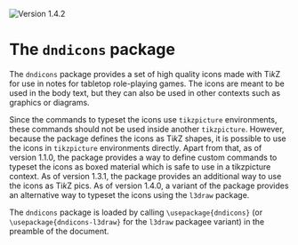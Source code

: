 ![Version 1.4.2](https://img.shields.io/badge/version-1.4.2-blue)

# The `dndicons` package

The `dndicons` package provides a set of high quality icons made with Ti*k*Z for use in notes for
tabletop role-playing games. The icons are meant to be used in the body text, but they can also be
used in other contexts such as graphics or diagrams.

Since the commands to typeset the icons use `tikzpicture` environments, these commands should 
not be used inside another `tikzpicture`. However, because the package defines the icons as Ti*k*Z 
shapes, it is possible to use the icons in `tikzpicture` environments directly. Apart from that, as 
of version 1.1.0, the package provides a way to define custom commands to typeset the icons as 
boxed material which is safe to use in a tikzpicture context. As of version 1.3.1, the package 
provides an additional way to use the icons as Ti*k*Z pics. As of version 1.4.0, a variant of the package 
provides an alternative way to typeset the icons using the `l3draw` package.

The `dndicons` package is loaded by calling `\usepackage{dndicons}` (or `\usepackage{dndicons-l3draw}` for the `l3draw` packagee variant) in the preamble of the
document.
